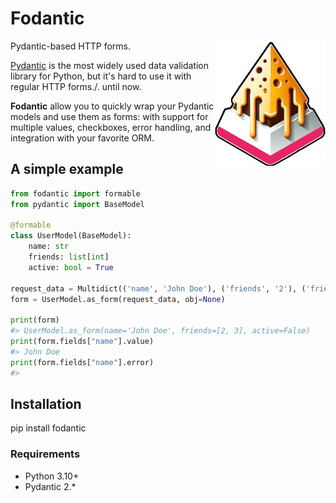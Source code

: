 # Fodantic

<img align="right" height="200" src="fodantic.png">

Pydantic-based HTTP forms.

[Pydantic](https://docs.pydantic.dev) is the most widely used data validation library for Python, but it's hard to use it with regular HTTP forms./. until now.

**Fodantic** allow you to quickly wrap your Pydantic models and use them as forms: with support for multiple values, checkboxes, error handling, and integration with your favorite ORM.


## A simple example

```py
from fodantic import formable
from pydantic import BaseModel

@formable
class UserModel(BaseModel):
    name: str
    friends: list[int]
    active: bool = True

request_data = Multidict(('name', 'John Doe'), ('friends', '2'), ('friends', '3')}
form = UserModel.as_form(request_data, obj=None)

print(form)
#> UserModel.as_form(name='John Doe', friends=[2, 3], active=False)
print(form.fields["name"].value)
#> John Doe
print(form.fields["name"].error)
#>
```


## Installation

  pip install fodantic

### Requirements

- Python 3.10+
- Pydantic 2.*
